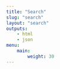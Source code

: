```yaml
---
title: "Search"
slug: "search"
layout: "search"
outputs:
    - html
    - json
menu:
    main:
        weight: 30
---
```

